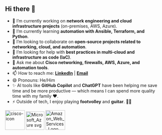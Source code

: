 ## Hi there 👋

- 🔭 I’m currently working on **network engineering and cloud infrastructure projects** (on-premises, AWS, Azure).  
- 🌱 I’m currently learning **automation with Ansible, Terraform, and Python**.  
- 👯 I’m looking to collaborate on **open-source projects related to networking, cloud, and automation**.  
- 🤔 I’m looking for help with **best practices in multi-cloud and infrastructure as code (IaC)**.  
- 💬 Ask me about **Cisco networking, firewalls, AWS, Azure, and automation tools**.  
- 📫 How to reach me: **[LinkedIn](https://www.linkedin.com/in/eder-silva-b5141015//)** | **[Email](mailto:eder_jsos@hotmail.com)**  
- 😄 Pronouns: He/Him  
- ✨ AI tools like **GitHub Copilot** and **ChatGPT** have been helping me save time and be more productive — which means I can spend more quality time with my family ❤️.  
- ⚡ Outside of tech, I enjoy playing **footvolley** and **guitar**. 🎸🏐  

<img width="64" height="64" alt="cisco-icon" src="https://github.com/user-attachments/assets/5ce25057-aafa-4eaf-9d1b-df5a1dffb7f4" />

<img width="60" height="60" alt="Microsoft_Azure svg" src="https://github.com/user-attachments/assets/807bf288-3268-4f0f-b300-12865e702d6f" />

<img width="64" height="64" alt="Amazon_Web_Services_Logo svg" src="https://github.com/user-attachments/assets/bd1a672c-324f-45ae-8e6c-09a29409c450" />


<!--
**ederjsilva85/ederjsilva85** is a ✨ _special_ ✨ repository because its `README.md` (this file) appears on your GitHub profile.

Here are some ideas to get you started:

- 🔭 I’m currently working on ...
- 🌱 I’m currently learning ...
- 👯 I’m looking to collaborate on ...
- 🤔 I’m looking for help with ...
- 💬 Ask me about ...
- 📫 How to reach me: ...
- 😄 Pronouns: ...
- ⚡ Fun fact: ...
-->
